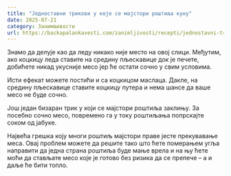 ```yaml
---
title: "Једноставни трикови у које се мајстори роштиља куну"
date: 2025-07-21
category: Занимљивости
url: https://backapalankavesti.com/zanimljivosti/recepti/jednostavni-trikovi-u-koje-se-majstori-rostilja-kunu/
---
```


Знамо да делује као да леду никако није место на овој слици. Међутим, ако коцкицу леда ставите на средину пљескавице док је печете, добићете никад укусније месо јер ће остати сочно у свим условима.

Исти ефекат можете постићи и са коцкицом маслаца. Дакле, на средину пљескавице ставите коцкицу путера и нема шансе да ваше месо не буде сочно.

Још један бизаран трик у који се мајстори роштиља заклињу. За посебно сочно месо, повремено га у току роштиљања попрскајте соком од јабуке.

Највећа грешка коју многи роштиљ мајстори праве јесте прекувавање меса. Овај проблем можете да решите тако што ћете померањем угља направити да једна страна роштиља буде мање врела и на њу ћете моћи да стављате месо које је готово без ризика да се препече – а и даље ће бити топло.
